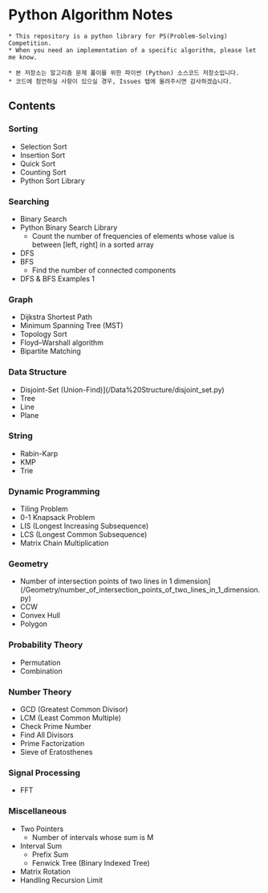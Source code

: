 # Python Algorithm Notes

```text
* This repository is a python library for PS(Problem-Solving) Competition.
* When you need an implementation of a specific algorithm, please let me know.
```

```text
* 본 저장소는 알고리즘 문제 풀이를 위한 파이썬 (Python) 소스코드 저장소입니다.
* 코드에 첨언하실 사항이 있으실 경우, Issues 탭에 올려주시면 감사하겠습니다.
```

## Contents

### Sorting

- Selection Sort
- Insertion Sort
- Quick Sort
- Counting Sort
- Python Sort Library

### Searching

- Binary Search
- Python Binary Search Library
  - Count the number of frequencies of elements whose value is between \[left, right\] in a sorted array
- DFS
- BFS
  - Find the number of connected components
- DFS & BFS Examples 1

### Graph

- Dijkstra Shortest Path
- Minimum Spanning Tree (MST)
- Topology Sort
- Floyd–Warshall algorithm
- Bipartite Matching

### Data Structure

- Disjoint-Set (Union-Find)](/Data%20Structure/disjoint_set.py)
- Tree
- Line
- Plane

### String

- Rabin-Karp
- KMP
- Trie

### Dynamic Programming

- Tiling Problem
- 0-1 Knapsack Problem
- LIS (Longest Increasing Subsequence)
- LCS (Longest Common Subsequence)
- Matrix Chain Multiplication

### Geometry

- Number of intersection points of two lines in 1 dimension](/Geometry/number_of_intersection_points_of_two_lines_in_1_dimension.py)
- CCW
- Convex Hull
- Polygon

### Probability Theory

- Permutation
- Combination

### Number Theory

- GCD (Greatest Common Divisor)
- LCM (Least Common Multiple)
- Check Prime Number
- Find All Divisors
- Prime Factorization
- Sieve of Eratosthenes

### Signal Processing

- FFT

### Miscellaneous

- Two Pointers
  - Number of intervals whose sum is M
- Interval Sum
  - Prefix Sum
  - Fenwick Tree (Binary Indexed Tree)
- Matrix Rotation
- Handling Recursion Limit
